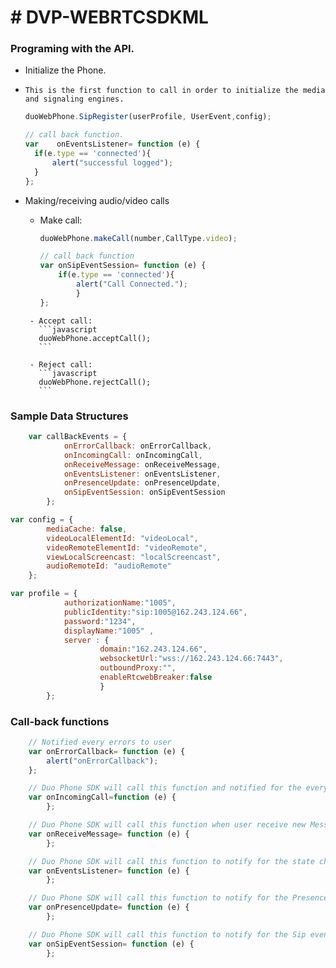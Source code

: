 # # DVP-WEBRTCSDKML

### Programing with the API.

 - Initialize the Phone. 
  -     This is the first function to call in order to initialize the media and signaling engines.
      ```javascript
    duoWebPhone.SipRegister(userProfile, UserEvent,config);
    
    // call back function.
    var    onEventsListener= function (e) {
        if(e.type == 'connected'){ 
            alert("successful logged");
        }
    };
    ```
  
   - Making/receiving audio/video calls
        -    Make call: 
                ```javascript
                duoWebPhone.makeCall(number,CallType.video);
                
                // call back function
                var onSipEventSession= function (e) {
                    if(e.type == 'connected'){ 
                        alert("Call Connected.");
                        }
                };
                ```
          - Accept call:
            ```javascript
            duoWebPhone.acceptCall();
            ```
          
          - Reject call:
            ```javascript
            duoWebPhone.rejectCall();
            ```

### Sample Data Structures

```javascript
    var callBackEvents = {
            onErrorCallback: onErrorCallback,
            onIncomingCall: onIncomingCall,
            onReceiveMessage: onReceiveMessage,
            onEventsListener: onEventsListener,
            onPresenceUpdate: onPresenceUpdate,
            onSipEventSession: onSipEventSession
        };
```

```javascript
var config = {
        mediaCache: false,
        videoLocalElementId: "videoLocal",
        videoRemoteElementId: "videoRemote",
        viewLocalScreencast: "localScreencast",
        audioRemoteId: "audioRemote"
    };
```
```javascript
var profile = {
            authorizationName:"1005",
            publicIdentity:"sip:1005@162.243.124.66",
            password:"1234",
            displayName:"1005" ,
            server : {
                    domain:"162.243.124.66",
                    websocketUrl:"wss://162.243.124.66:7443",
                    outboundProxy:"",
                    enableRtcwebBreaker:false
                    }
        };
```

### Call-back functions
```javascript
    // Notified every errors to user
    var onErrorCallback= function (e) {
        alert("onErrorCallback");
    };
```
```javascript
    // Duo Phone SDK will call this function and notified for the every incoming call
    var onIncomingCall=function (e) { 
        };
```
```javascript
    // Duo Phone SDK will call this function when user receive new Message
    var onReceiveMessage= function (e) {
        };
```
```javascript
    // Duo Phone SDK will call this function to notify for the state change.
    var onEventsListener= function (e) {
        };
```
```javascript
    // Duo Phone SDK will call this function to notify for the Presence Update.
    var onPresenceUpdate= function (e) {
        };
```
```javascript
    // Duo Phone SDK will call this function to notify for the Sip event Update.
    var onSipEventSession= function (e) {
        };
```
